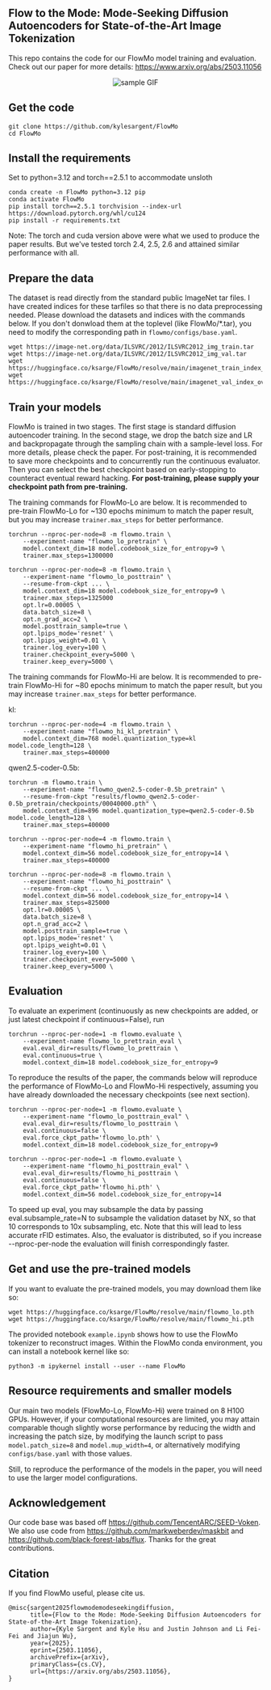 ## Flow to the Mode: Mode-Seeking Diffusion Autoencoders for State-of-the-Art Image Tokenization

This repo contains the code for our FlowMo model training and evaluation. Check out our paper for more details: https://www.arxiv.org/abs/2503.11056

<p align="center">
  <img src="demo.gif" alt="sample GIF" />
</p>

## Get the code
```
git clone https://github.com/kylesargent/FlowMo
cd FlowMo
```

## Install the requirements
Set to python=3.12 and torch==2.5.1 to accommodate unsloth
```
conda create -n FlowMo python=3.12 pip
conda activate FlowMo
pip install torch==2.5.1 torchvision --index-url https://download.pytorch.org/whl/cu124
pip install -r requirements.txt
```
Note: The torch and cuda version above were what we used to produce the paper results. But we've tested torch 2.4, 2.5, 2.6 and attained similar performance with all.

## Prepare the data
The dataset is read directly from the standard public ImageNet tar files. I have created indices for these tarfiles so that there is no data preprocessing needed. Please download the datasets and indices with the commands below. If you don't donwload them at the toplevel (like FlowMo/*.tar), you need to modify the corresponding path in `flowmo/configs/base.yaml`.

```
wget https://image-net.org/data/ILSVRC/2012/ILSVRC2012_img_train.tar
wget https://image-net.org/data/ILSVRC/2012/ILSVRC2012_img_val.tar
wget https://huggingface.co/ksarge/FlowMo/resolve/main/imagenet_train_index_overall.json
wget https://huggingface.co/ksarge/FlowMo/resolve/main/imagenet_val_index_overall.json
```

## Train your models
FlowMo is trained in two stages. The first stage is standard diffusion autoencoder training. In the second stage, we drop the batch size and LR and backpropagate through the sampling chain with a sample-level loss. For more details, please check the paper. For post-training, it is recommended to save more checkpoints and to concurrently run the continuous evaluator. Then you can select the best checkpoint based on early-stopping to counteract eventual reward hacking. <strong>For post-training, please supply your checkpoint path from pre-training.</strong>

The training commands for FlowMo-Lo are below. It is recommended to pre-train FlowMo-Lo for ~130 epochs minimum to match the paper result, but you may increase `trainer.max_steps` for better performance.
```
torchrun --nproc-per-node=8 -m flowmo.train \
    --experiment-name "flowmo_lo_pretrain" \
    model.context_dim=18 model.codebook_size_for_entropy=9 \
    trainer.max_steps=1300000

torchrun --nproc-per-node=8 -m flowmo.train \
    --experiment-name "flowmo_lo_posttrain" \
    --resume-from-ckpt ... \
    model.context_dim=18 model.codebook_size_for_entropy=9 \
    trainer.max_steps=1325000
    opt.lr=0.00005 \
    data.batch_size=8 \
    opt.n_grad_acc=2 \
    model.posttrain_sample=true \
    opt.lpips_mode='resnet' \
    opt.lpips_weight=0.01 \
    trainer.log_every=100 \
    trainer.checkpoint_every=5000 \
    trainer.keep_every=5000 \
```
The training commands for FlowMo-Hi are below. It is recommended to pre-train FlowMo-Hi for ~80 epochs minimum to match the paper result, but you may increase `trainer.max_steps` for better performance. 

kl:
```
torchrun --nproc-per-node=4 -m flowmo.train \
    --experiment-name "flowmo_hi_kl_pretrain" \
    model.context_dim=768 model.quantization_type=kl model.code_length=128 \
    trainer.max_steps=400000
```

qwen2.5-coder-0.5b:
```
torchrun -m flowmo.train \
    --experiment-name "flowmo_qwen2.5-coder-0.5b_pretrain" \
    --resume-from-ckpt "results/flowmo_qwen2.5-coder-0.5b_pretrain/checkpoints/00040000.pth" \
    model.context_dim=896 model.quantization_type=qwen2.5-coder-0.5b model.code_length=128 \
    trainer.max_steps=400000
```

```
torchrun --nproc-per-node=4 -m flowmo.train \
    --experiment-name "flowmo_hi_pretrain" \
    model.context_dim=56 model.codebook_size_for_entropy=14 \
    trainer.max_steps=400000

torchrun --nproc-per-node=8 -m flowmo.train \
    --experiment-name "flowmo_hi_posttrain" \
    --resume-from-ckpt ... \
    model.context_dim=56 model.codebook_size_for_entropy=14 \
    trainer.max_steps=825000
    opt.lr=0.00005 \
    data.batch_size=8 \
    opt.n_grad_acc=2 \
    model.posttrain_sample=true \
    opt.lpips_mode='resnet' \
    opt.lpips_weight=0.01 \
    trainer.log_every=100 \
    trainer.checkpoint_every=5000 \
    trainer.keep_every=5000 \
```

## Evaluation
To evaluate an experiment (continuously as new checkpoints are added, or just latest checkpoint if continuous=False), run

```
torchrun --nproc-per-node=1 -m flowmo.evaluate \
    --experiment-name flowmo_lo_prettrain_eval \
    eval.eval_dir=results/flowmo_lo_prettrain \
    eval.continuous=true \
    model.context_dim=18 model.codebook_size_for_entropy=9
```

To reproduce the results of the paper, the commands below will reproduce the performance of FlowMo-Lo and FlowMo-Hi respectively, assuming you have already downloaded the necessary checkpoints (see next section).
```
torchrun --nproc-per-node=1 -m flowmo.evaluate \
    --experiment-name "flowmo_lo_posttrain_eval" \
    eval.eval_dir=results/flowmo_lo_posttrain \
    eval.continuous=false \
    eval.force_ckpt_path='flowmo_lo.pth' \
    model.context_dim=18 model.codebook_size_for_entropy=9

torchrun --nproc-per-node=1 -m flowmo.evaluate \
    --experiment-name "flowmo_hi_posttrain_eval" \
    eval.eval_dir=results/flowmo_hi_posttrain \
    eval.continuous=false \
    eval.force_ckpt_path='flowmo_hi.pth' \
    model.context_dim=56 model.codebook_size_for_entropy=14
```
To speed up eval, you may subsample the data by passing eval.subsample_rate=N to subsample the validation dataset by NX, so that 10 corresponds to 10x subsampling, etc. Note that this will lead to less accurate rFID estimates. Also, the evaluator is distributed, so if you increase --nproc-per-node the evaluation will finish correspondingly faster.


## Get and use the pre-trained models
If you want to evaluate the pre-trained models, you may download them like so:
```
wget https://huggingface.co/ksarge/FlowMo/resolve/main/flowmo_lo.pth
wget https://huggingface.co/ksarge/FlowMo/resolve/main/flowmo_hi.pth
```
The provided notebook `example.ipynb` shows how to use the FlowMo tokenizer to reconstruct images. Within the FlowMo conda environment, you can install a notebook kernel like so:
```
python3 -m ipykernel install --user --name FlowMo
```

## Resource requirements and smaller models
Our main two models (FlowMo-Lo, FlowMo-Hi) were trained on 8 H100 GPUs. However, if your computational resources are limited, you may attain comparable though slightly worse performance by reducing the width and increasing the patch size, by modifying the launch script to pass `model.patch_size=8` and `model.mup_width=4`, or alternatively modifying `configs/base.yaml` with those values.

Still, to reproduce the performance of the models in the paper, you will need to use the larger model configurations.

## Acknowledgement
Our code base was based off https://github.com/TencentARC/SEED-Voken. We also use code from https://github.com/markweberdev/maskbit and https://github.com/black-forest-labs/flux. Thanks for the great contributions.

## Citation
If you find FlowMo useful, please cite us.

```
@misc{sargent2025flowmodemodeseekingdiffusion,
      title={Flow to the Mode: Mode-Seeking Diffusion Autoencoders for State-of-the-Art Image Tokenization}, 
      author={Kyle Sargent and Kyle Hsu and Justin Johnson and Li Fei-Fei and Jiajun Wu},
      year={2025},
      eprint={2503.11056},
      archivePrefix={arXiv},
      primaryClass={cs.CV},
      url={https://arxiv.org/abs/2503.11056}, 
}
```